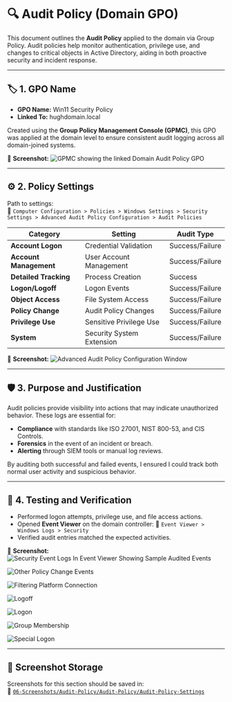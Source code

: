 # 🔍 Audit Policy (Domain GPO)

This document outlines the **Audit Policy** applied to the domain via Group Policy. Audit policies help monitor authentication, privilege use, and changes to critical objects in Active Directory, aiding in both proactive security and incident response.

---

## 🏷️ 1. GPO Name

- **GPO Name:** Win11 Security Policy  
- **Linked To:** hughdomain.local

Created using the **Group Policy Management Console (GPMC)**, this GPO was applied at the domain level to ensure consistent audit logging across all domain-joined systems.

📸 **Screenshot:**
![GPMC showing the linked Domain Audit Policy GPO](https://github.com/user-attachments/assets/31bb11fb-730e-4dc4-ab12-e201766397f2)

---

## ⚙️ 2. Policy Settings

Path to settings:  
📂 `Computer Configuration > Policies > Windows Settings > Security Settings > Advanced Audit Policy Configuration > Audit Policies`

| Category               | Setting                          | Audit Type        |
|------------------------|----------------------------------|-------------------|
| **Account Logon**      | Credential Validation            | Success/Failure   |
| **Account Management** | User Account Management          | Success/Failure   |
| **Detailed Tracking**  | Process Creation                 | Success           |
| **Logon/Logoff**       | Logon Events                     | Success/Failure   |
| **Object Access**      | File System Access               | Success/Failure   |
| **Policy Change**      | Audit Policy Changes             | Success/Failure   |
| **Privilege Use**      | Sensitive Privilege Use          | Success/Failure   |
| **System**             | Security System Extension        | Success/Failure   |

📸 **Screenshot:**
![Advanced Audit Policy Configuration Window](https://github.com/user-attachments/assets/8e17d6d2-3340-4b6e-985e-61d71588b74b)

---

## 🛡️ 3. Purpose and Justification

Audit policies provide visibility into actions that may indicate unauthorized behavior. These logs are essential for:

- **Compliance** with standards like ISO 27001, NIST 800-53, and CIS Controls.
- **Forensics** in the event of an incident or breach.
- **Alerting** through SIEM tools or manual log reviews.

By auditing both successful and failed events, I ensured I could track both normal user activity and suspicious behavior.

---

## 🔎 4. Testing and Verification

- Performed logon attempts, privilege use, and file access actions.
- Opened **Event Viewer** on the domain controller:
  📂 `Event Viewer > Windows Logs > Security`
- Verified audit entries matched the expected activities.

📸 **Screenshot:**
![Security Event Logs In Event Viewer Showing Sample Audited Events](https://github.com/user-attachments/assets/738fb487-504f-4c15-8bf6-f65a3b1cc814)

![Other Policy Change Events](https://github.com/user-attachments/assets/2ad71fbf-4573-4a44-80ac-80e0efa8ce0e)

![Filtering Platform Connection](https://github.com/user-attachments/assets/a2afb7b9-5ce3-4e7e-b243-576ad26e3c52)

![Logoff](https://github.com/user-attachments/assets/094b2bd8-7893-45ab-8725-23c1d9ac8d5e)

![Logon](https://github.com/user-attachments/assets/ee69efda-3b3b-4a1f-ab4b-efbc6e7c0c7d)

![Group Membership](https://github.com/user-attachments/assets/a62ca287-2a0e-4a86-8825-8635b18675f4)

![Special Logon](https://github.com/user-attachments/assets/e1eea46d-5a9e-4802-8415-037fceed0530)

---

## 📁 Screenshot Storage

Screenshots for this section should be saved in:  
📂 [`06-Screenshots/Audit-Policy/Audit-Policy/Audit-Policy-Settings`](https://github.com/Hugh-Kumbi/Hugh-Kumbi-Active-Directory-Lab/blob/main/06-Screenshots/VIII.%20Audit-Policy/Audit-Policy-Settings.md)
